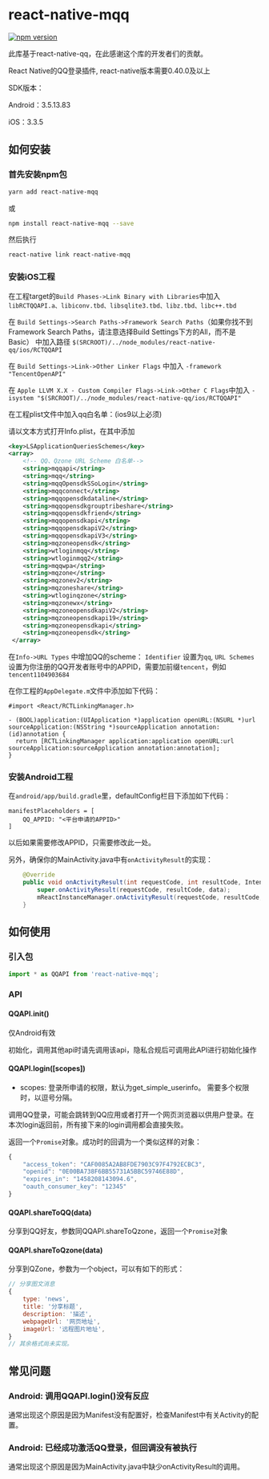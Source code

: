 # react-native-mqq

[![npm version](https://badge.fury.io/js/react-native-mqq.svg)](http://badge.fury.io/js/react-native-mqq)

此库基于react-native-qq，在此感谢这个库的开发者们的贡献。

React Native的QQ登录插件, react-native版本需要0.40.0及以上

SDK版本：

Android：3.5.13.83

iOS：3.3.5

## 如何安装

### 首先安装npm包

```bash
yarn add react-native-mqq
```

或

```bash
npm install react-native-mqq --save
```

然后执行

```bash
react-native link react-native-mqq
```

### 安装iOS工程

在工程target的`Build Phases->Link Binary with Libraries`中加入`libRCTQQAPI.a、libiconv.tbd、libsqlite3.tbd、libz.tbd、libc++.tbd`

在 `Build Settings->Search Paths->Framework Search Paths`（如果你找不到Framework Search Paths，请注意选择Build Settings下方的All，而不是Basic） 中加入路径 `$(SRCROOT)/../node_modules/react-native-qq/ios/RCTQQAPI`

在 `Build Settings->Link->Other Linker Flags` 中加入 `-framework "TencentOpenAPI"`

在 `Apple LLVM X.X - Custom Compiler Flags->Link->Other C Flags`中加入 `-isystem "$(SRCROOT)/../node_modules/react-native-qq/ios/RCTQQAPI"`

在工程plist文件中加入qq白名单：(ios9以上必须)

请以文本方式打开Info.plist，在其中添加

```xml
<key>LSApplicationQueriesSchemes</key>
<array>
    <!-- QQ、Qzone URL Scheme 白名单-->
    <string>mqqapi</string>
    <string>mqq</string>
    <string>mqqOpensdkSSoLogin</string>
    <string>mqqconnect</string>
    <string>mqqopensdkdataline</string>
    <string>mqqopensdkgrouptribeshare</string>
    <string>mqqopensdkfriend</string>
    <string>mqqopensdkapi</string>
    <string>mqqopensdkapiV2</string>
    <string>mqqopensdkapiV3</string>
    <string>mqzoneopensdk</string>
    <string>wtloginmqq</string>
    <string>wtloginmqq2</string>
    <string>mqqwpa</string>
    <string>mqzone</string>
    <string>mqzonev2</string>
    <string>mqzoneshare</string>
    <string>wtloginqzone</string>
    <string>mqzonewx</string>
    <string>mqzoneopensdkapiV2</string>
    <string>mqzoneopensdkapi19</string>
    <string>mqzoneopensdkapi</string>
    <string>mqzoneopensdk</string>
 </array>
```

在`Info->URL Types` 中增加QQ的scheme： `Identifier` 设置为`qq`, `URL Schemes` 设置为你注册的QQ开发者账号中的APPID，需要加前缀`tencent`，例如`tencent1104903684`

在你工程的`AppDelegate.m`文件中添加如下代码：

```oc
#import <React/RCTLinkingManager.h>

- (BOOL)application:(UIApplication *)application openURL:(NSURL *)url sourceApplication:(NSString *)sourceApplication annotation:(id)annotation {
  return [RCTLinkingManager application:application openURL:url sourceApplication:sourceApplication annotation:annotation];
}

```

### 安装Android工程

在`android/app/build.gradle`里，defaultConfig栏目下添加如下代码：

```oc
manifestPlaceholders = [
    QQ_APPID: "<平台申请的APPID>"
]
```

以后如果需要修改APPID，只需要修改此一处。

另外，确保你的MainActivity.java中有`onActivityResult`的实现：

```java
    @Override
    public void onActivityResult(int requestCode, int resultCode, Intent data){
        super.onActivityResult(requestCode, resultCode, data);
        mReactInstanceManager.onActivityResult(requestCode, resultCode, data);
    }
```

## 如何使用

### 引入包

```js
import * as QQAPI from 'react-native-mqq';
```

### API

#### QQAPI.init()

仅Android有效

初始化，调用其他api时请先调用该api，隐私合规后可调用此API进行初始化操作

#### QQAPI.login([scopes])

- scopes: 登录所申请的权限，默认为get_simple_userinfo。 需要多个权限时，以逗号分隔。

调用QQ登录，可能会跳转到QQ应用或者打开一个网页浏览器以供用户登录。在本次login返回前，所有接下来的login调用都会直接失败。

返回一个`Promise`对象。成功时的回调为一个类似这样的对象：

```javascript
{
    "access_token": "CAF0085A2AB8FDE7903C97F4792ECBC3",
    "openid": "0E00BA738F6BB55731A5BBC59746E88D",
    "expires_in": "1458208143094.6",
    "oauth_consumer_key": "12345"
}
```

#### QQAPI.shareToQQ(data)

分享到QQ好友，参数同QQAPI.shareToQzone，返回一个`Promise`对象

#### QQAPI.shareToQzone(data)

分享到QZone，参数为一个object，可以有如下的形式：

```javascript
// 分享图文消息
{
    type: 'news',
    title: '分享标题',
    description: '描述',
    webpageUrl: '网页地址',
    imageUrl: '远程图片地址',
}
// 其余格式尚未实现。
```

## 常见问题

### Android: 调用QQAPI.login()没有反应

通常出现这个原因是因为Manifest没有配置好，检查Manifest中有关Activity的配置。

### Android: 已经成功激活QQ登录，但回调没有被执行

通常出现这个原因是因为MainActivity.java中缺少onActivityResult的调用。
